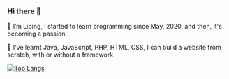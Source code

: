 ### Hi there 👋

 🔭 I’m Liping, I started to learn programming since May, 2020, and then, it's becoming a passion.

 🌱 I've learnt Java, JavaScript, PHP, HTML, CSS, I can build a website from scratch, with or without a framework.


[![Top Langs](https://github-readme-stats.vercel.app/api/top-langs/?username=Lime5005&layout=compact)](https://github.com/Lime5005/github-readme-stats)   

